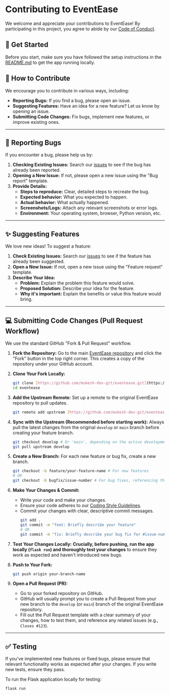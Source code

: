 # Contributing to EventEase

We welcome and appreciate your contributions to EventEase! By participating in this project, you agree to abide by our [Code of Conduct](CODE_OF_CONDUCT.md).

## 🚀 Get Started

Before you start, make sure you have followed the setup instructions in the [README.md](README.md) to get the app running locally.

## 🤔 How to Contribute

We encourage you to contribute in various ways, including:

* **Reporting Bugs:** If you find a bug, please open an issue.
* **Suggesting Features:** Have an idea for a new feature? Let us know by opening an issue.
* **Submitting Code Changes:** Fix bugs, implement new features, or improve existing ones.

---

## 🐛 Reporting Bugs

If you encounter a bug, please help us by:

1.  **Checking Existing Issues:** Search our [issues](https://github.com/mukesh-dev-git/eventease/issues) to see if the bug has already been reported.
2.  **Opening a New Issue:** If not, please open a new issue using the "Bug report" template.
3.  **Provide Details:**
    * **Steps to reproduce:** Clear, detailed steps to recreate the bug.
    * **Expected behavior:** What you expected to happen.
    * **Actual behavior:** What actually happened.
    * **Screenshots/Logs:** Attach any relevant screenshots or error logs.
    * **Environment:** Your operating system, browser, Python version, etc.

---

## ✨ Suggesting Features

We love new ideas! To suggest a feature:

1.  **Check Existing Issues:** Search our [issues](https://github.com/mukesh-dev-git/eventease/issues) to see if the feature has already been suggested.
2.  **Open a New Issue:** If not, open a new issue using the "Feature request" template.
3.  **Describe Your Idea:**
    * **Problem:** Explain the problem this feature would solve.
    * **Proposed Solution:** Describe your idea for the feature.
    * **Why it's important:** Explain the benefits or value this feature would bring.

---

## 💻 Submitting Code Changes (Pull Request Workflow)

We use the standard GitHub "Fork & Pull Request" workflow.

1.  **Fork the Repository:**
    Go to the main [EventEase repository](https://github.com/your-username/eventease) and click the "Fork" button in the top right corner. This creates a copy of the repository under your GitHub account.

2.  **Clone Your Fork Locally:**
    ```bash
    git clone [https://github.com/mukesh-dev-git/eventease.git](https://github.com/mukesh-dev-git/eventease.git)
    cd eventease
    ```

3.  **Add the Upstream Remote:**
    Set up a remote to the original EventEase repository to pull updates.
    ```bash
    git remote add upstream [https://github.com/mukesh-dev-git/eventease.git](https://github.com/mukesh-dev-git/eventease.git)
    ```

4.  **Sync with the Upstream (Recommended before starting work):**
    Always pull the latest changes from the original `develop` or `main` branch before creating your feature branch.
    ```bash
    git checkout develop # Or 'main', depending on the active development branch
    git pull upstream develop
    ```

5.  **Create a New Branch:**
    For each new feature or bug fix, create a new branch.
    ```bash
    git checkout -b feature/your-feature-name # For new features
    # OR
    git checkout -b bugfix/issue-number # For bug fixes, referencing the issue number
    ```

6.  **Make Your Changes & Commit:**
    * Write your code and make your changes.
    * Ensure your code adheres to our [Coding Style Guidelines](#-coding-style-guidelines).
    * Commit your changes with clear, descriptive commit messages.
        ```bash
        git add .
        git commit -m "feat: Briefly describe your feature"
        # OR
        git commit -m "fix: Briefly describe your bug fix for #issue-number"
        ```

7.  **Test Your Changes Locally:**
    **Crucially, before pushing, run the app locally (`flask run`) and thoroughly test your changes** to ensure they work as expected and haven't introduced new bugs.

8.  **Push to Your Fork:**
    ```bash
    git push origin your-branch-name
    ```

9.  **Open a Pull Request (PR):**
    * Go to your forked repository on GitHub.
    * GitHub will usually prompt you to create a Pull Request from your new branch to the `develop` (or `main`) branch of the original EventEase repository.
    * Fill out the Pull Request template with a clear summary of your changes, how to test them, and reference any related issues (e.g., `Closes #123`).

---


## ✅ Testing

If you've implemented new features or fixed bugs, please ensure that relevant functionality works as expected after your changes. If you write new tests, ensure they pass.

To run the Flask application locally for testing:
```bash
flask run

